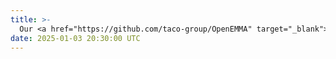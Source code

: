 ```yaml
---
title: >- 
  Our <a href="https://github.com/taco-group/OpenEMMA" target="_blank">OpenEMMA</a> paper has been accepted to 3rd WACV Workshop on Large Language and Vision Models for Autonomous Driving (LLVM-AD). Thanks to all the collaborators. 
date: 2025-01-03 20:30:00 UTC
---
```


